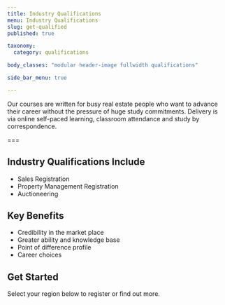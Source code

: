```yaml
---
title: Industry Qualifications
menu: Industry Qualifications
slug: get-qualified
published: true

taxonomy:
  category: qualifications

body_classes: "modular header-image fullwidth qualifications"

side_bar_menu: true

---
```


Our courses are written for busy real estate people who want to advance their career without the pressure of huge study commitments. Delivery is via online self-paced learning, classroom attendance and study by correspondence.

===

## Industry Qualifications Include
* Sales Registration
* Property Management Registration
* Auctioneering
<!--* Full Real Estate Licence-->

## Key Benefits

* Credibility in the market place
* Greater ability and knowledge base
* Point of difference profile
* Career choices

## Get Started

Select your region below to register or find out more.
